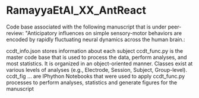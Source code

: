 # RamayyaEtAl_XX_AntReact
Code base associated with the following manuscript that is under peer-review: "Anticipatory influences on simple sensory-motor behaviors are encoded by rapidly fluctuating neural dynamics across the human brain.:


ccdt_info.json stores information about each subject
ccdt_func.py is the master code base that is used to process the data, perform analyses, and most statistics. It is organized in an object-oriented manner. Classes exist at various levels of analyses (e.g., Electrode, Session, Subject, Group-level). 
ccdt_fig ... are IPhython Notebooks that were used to apply ccdt_func.py processes to perform analyses, statistics and generate figures for the manuscript
